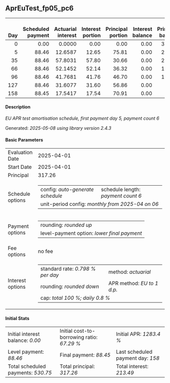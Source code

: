 <h2>AprEuTest_fp05_pc6</h2>
<table>
    <thead style="vertical-align: bottom;">
        <th style="text-align: right;">Day</th>
        <th style="text-align: right;">Scheduled payment</th>
        <th style="text-align: right;">Actuarial interest</th>
        <th style="text-align: right;">Interest portion</th>
        <th style="text-align: right;">Principal portion</th>
        <th style="text-align: right;">Interest balance</th>
        <th style="text-align: right;">Principal balance</th>
        <th style="text-align: right;">Total actuarial interest</th>
        <th style="text-align: right;">Total interest</th>
        <th style="text-align: right;">Total principal</th>
    </thead>
    <tr style="text-align: right;">
        <td class="ci00">0</td>
        <td class="ci01" style="white-space: nowrap;">0.00</td>
        <td class="ci02">0.0000</td>
        <td class="ci03">0.00</td>
        <td class="ci04">0.00</td>
        <td class="ci05">0.00</td>
        <td class="ci06">317.26</td>
        <td class="ci07">0.0000</td>
        <td class="ci08">0.00</td>
        <td class="ci09">0.00</td>
    </tr>
    <tr style="text-align: right;">
        <td class="ci00">5</td>
        <td class="ci01" style="white-space: nowrap;">88.46</td>
        <td class="ci02">12.6587</td>
        <td class="ci03">12.65</td>
        <td class="ci04">75.81</td>
        <td class="ci05">0.00</td>
        <td class="ci06">241.45</td>
        <td class="ci07">12.6587</td>
        <td class="ci08">12.65</td>
        <td class="ci09">75.81</td>
    </tr>
    <tr style="text-align: right;">
        <td class="ci00">35</td>
        <td class="ci01" style="white-space: nowrap;">88.46</td>
        <td class="ci02">57.8031</td>
        <td class="ci03">57.80</td>
        <td class="ci04">30.66</td>
        <td class="ci05">0.00</td>
        <td class="ci06">210.79</td>
        <td class="ci07">70.4618</td>
        <td class="ci08">70.45</td>
        <td class="ci09">106.47</td>
    </tr>
    <tr style="text-align: right;">
        <td class="ci00">66</td>
        <td class="ci01" style="white-space: nowrap;">88.46</td>
        <td class="ci02">52.1452</td>
        <td class="ci03">52.14</td>
        <td class="ci04">36.32</td>
        <td class="ci05">0.00</td>
        <td class="ci06">174.47</td>
        <td class="ci07">122.6070</td>
        <td class="ci08">122.59</td>
        <td class="ci09">142.79</td>
    </tr>
    <tr style="text-align: right;">
        <td class="ci00">96</td>
        <td class="ci01" style="white-space: nowrap;">88.46</td>
        <td class="ci02">41.7681</td>
        <td class="ci03">41.76</td>
        <td class="ci04">46.70</td>
        <td class="ci05">0.00</td>
        <td class="ci06">127.77</td>
        <td class="ci07">164.3752</td>
        <td class="ci08">164.35</td>
        <td class="ci09">189.49</td>
    </tr>
    <tr style="text-align: right;">
        <td class="ci00">127</td>
        <td class="ci01" style="white-space: nowrap;">88.46</td>
        <td class="ci02">31.6077</td>
        <td class="ci03">31.60</td>
        <td class="ci04">56.86</td>
        <td class="ci05">0.00</td>
        <td class="ci06">70.91</td>
        <td class="ci07">195.9829</td>
        <td class="ci08">195.95</td>
        <td class="ci09">246.35</td>
    </tr>
    <tr style="text-align: right;">
        <td class="ci00">158</td>
        <td class="ci01" style="white-space: nowrap;">88.45</td>
        <td class="ci02">17.5417</td>
        <td class="ci03">17.54</td>
        <td class="ci04">70.91</td>
        <td class="ci05">0.00</td>
        <td class="ci06">0.00</td>
        <td class="ci07">213.5246</td>
        <td class="ci08">213.49</td>
        <td class="ci09">317.26</td>
    </tr>
</table>
<h4>Description</h4>
<p><i>EU APR test amortisation schedule, first payment day 5, payment count 6</i></p>
<p>Generated: <i>2025-05-08 using library version 2.4.3</i></p>
<h4>Basic Parameters</h4>
<table>
    <tr>
        <td>Evaluation Date</td>
        <td>2025-04-01</td>
    </tr>
    <tr>
        <td>Start Date</td>
        <td>2025-04-01</td>
    </tr>
    <tr>
        <td>Principal</td>
        <td>317.26</td>
    </tr>
    <tr>
        <td>Schedule options</td>
        <td>
            <table>
                <tr>
                    <td>config: <i>auto-generate schedule</i></td>
                    <td>schedule length: <i><i>payment count</i> 6</i></td>
                </tr>
                <tr>
                    <td colspan="2" style="white-space: nowrap;">unit-period config: <i>monthly from 2025-04 on 06</i></td>
                </tr>
            </table>
        </td>
    </tr>
    <tr>
        <td>Payment options</td>
        <td>
            <table>
                <tr>
                    <td>rounding: <i>rounded up</i></td>
                </tr>
                <tr>
                    <td>level-payment option: <i>lower&nbsp;final&nbsp;payment</i></td>
                </tr>
            </table>
        </td>
    </tr>
    <tr>
        <td>Fee options</td>
        <td>no fee
        </td>
    </tr>
    <tr>
        <td>Interest options</td>
        <td>
            <table>
                <tr>
                    <td>standard rate: <i>0.798 % per day</i></td>
                    <td>method: <i>actuarial</i></td>
                </tr>
                <tr>
                    <td>rounding: <i>rounded down</i></td>
                    <td>APR method: <i>EU to 1 d.p.</i></td>
                </tr>
                <tr>
                    <td colspan="2">cap: <i>total 100 %; daily 0.8 %</td>
                </tr>
            </table>
        </td>
    </tr>
</table>
<h4>Initial Stats</h4>
<table>
    <tr>
        <td>Initial interest balance: <i>0.00</i></td>
        <td>Initial cost-to-borrowing ratio: <i>67.29 %</i></td>
        <td>Initial APR: <i>1283.4 %</i></td>
    </tr>
    <tr>
        <td>Level payment: <i>88.46</i></td>
        <td>Final payment: <i>88.45</i></td>
        <td>Last scheduled payment day: <i>158</i></td>
    </tr>
    <tr>
        <td>Total scheduled payments: <i>530.75</i></td>
        <td>Total principal: <i>317.26</i></td>
        <td>Total interest: <i>213.49</i></td>
    </tr>
</table>